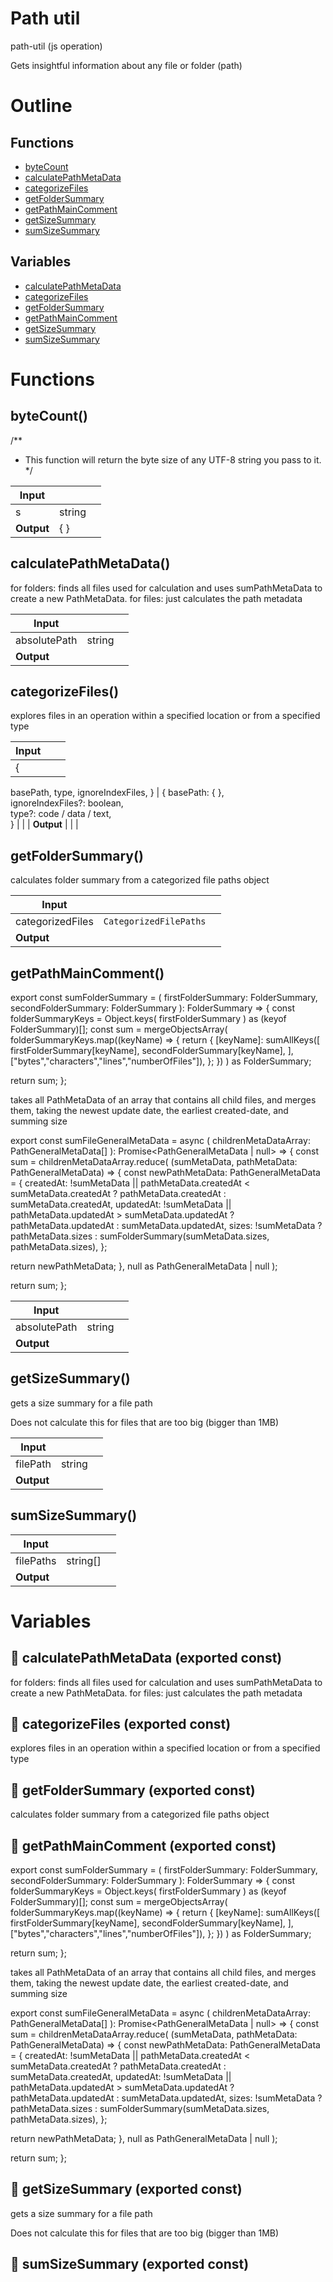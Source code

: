 # Path util

path-util (js operation)

Gets insightful information about any file or folder (path)




# Outline

## Functions

- [byteCount](#byteCount)
- [calculatePathMetaData](#calculatePathMetaData)
- [categorizeFiles](#categorizeFiles)
- [getFolderSummary](#getFolderSummary)
- [getPathMainComment](#getPathMainComment)
- [getSizeSummary](#getSizeSummary)
- [sumSizeSummary](#sumSizeSummary)

## Variables

- [calculatePathMetaData](#calculatepathmetadata)
- [categorizeFiles](#categorizefiles)
- [getFolderSummary](#getfoldersummary)
- [getPathMainComment](#getpathmaincomment)
- [getSizeSummary](#getsizesummary)
- [sumSizeSummary](#sumsizesummary)



# Functions

## byteCount()

/**
 * This function will return the byte size of any UTF-8 string you pass to it.
 */


| Input      |    |    |
| ---------- | -- | -- |
| s | string |  |
| **Output** | {  }   |    |



## calculatePathMetaData()

for folders: finds all files used for calculation and uses sumPathMetaData to create a new PathMetaData.
for files: just calculates the path metadata


| Input      |    |    |
| ---------- | -- | -- |
| absolutePath | string |  |
| **Output** |    |    |



## categorizeFiles()

explores files in an operation within a specified location or from a specified type


| Input      |    |    |
| ---------- | -- | -- |
| {
  basePath,
  type,
  ignoreIndexFiles,
} | { basePath: {  }, <br />ignoreIndexFiles?: boolean, <br />type?: code / data / text, <br /> } |  |
| **Output** |    |    |



## getFolderSummary()

calculates folder summary from a categorized file paths object


| Input      |    |    |
| ---------- | -- | -- |
| categorizedFiles | `CategorizedFilePaths` |  |
| **Output** |    |    |



## getPathMainComment()

export const sumFolderSummary = (
firstFolderSummary: FolderSummary,
secondFolderSummary: FolderSummary
): FolderSummary => {
const folderSummaryKeys = Object.keys(
firstFolderSummary
) as (keyof FolderSummary)[];
const sum = mergeObjectsArray(
folderSummaryKeys.map((keyName) => {
return {
[keyName]: sumAllKeys([
firstFolderSummary[keyName],
secondFolderSummary[keyName],
],["bytes","characters","lines","numberOfFiles"]),
};
})
) as FolderSummary;

return sum;
};


takes all PathMetaData of an array that contains all child files, and merges them, taking the newest update date, the earliest created-date, and summing size

export const sumFileGeneralMetaData = async (
childrenMetaDataArray: PathGeneralMetaData[]
): Promise<PathGeneralMetaData | null> => {
const sum = childrenMetaDataArray.reduce(
(sumMetaData, pathMetaData: PathGeneralMetaData) => {
const newPathMetaData: PathGeneralMetaData = {
createdAt:
!sumMetaData || pathMetaData.createdAt < sumMetaData.createdAt
? pathMetaData.createdAt
: sumMetaData.createdAt,
updatedAt:
!sumMetaData || pathMetaData.updatedAt > sumMetaData.updatedAt
? pathMetaData.updatedAt
: sumMetaData.updatedAt,
sizes: !sumMetaData
? pathMetaData.sizes
: sumFolderSummary(sumMetaData.sizes, pathMetaData.sizes),
};

return newPathMetaData;
},
null as PathGeneralMetaData | null
);

return sum;
};


| Input      |    |    |
| ---------- | -- | -- |
| absolutePath | string |  |
| **Output** |    |    |



## getSizeSummary()

gets a size summary for a file path

Does not calculate this for files that are too big (bigger than 1MB)


| Input      |    |    |
| ---------- | -- | -- |
| filePath | string |  |
| **Output** |    |    |



## sumSizeSummary()

| Input      |    |    |
| ---------- | -- | -- |
| filePaths | string[] |  |
| **Output** |    |    |


# Variables

## 📄 calculatePathMetaData (exported const)

for folders: finds all files used for calculation and uses sumPathMetaData to create a new PathMetaData.
for files: just calculates the path metadata


## 📄 categorizeFiles (exported const)

explores files in an operation within a specified location or from a specified type


## 📄 getFolderSummary (exported const)

calculates folder summary from a categorized file paths object


## 📄 getPathMainComment (exported const)

export const sumFolderSummary = (
firstFolderSummary: FolderSummary,
secondFolderSummary: FolderSummary
): FolderSummary => {
const folderSummaryKeys = Object.keys(
firstFolderSummary
) as (keyof FolderSummary)[];
const sum = mergeObjectsArray(
folderSummaryKeys.map((keyName) => {
return {
[keyName]: sumAllKeys([
firstFolderSummary[keyName],
secondFolderSummary[keyName],
],["bytes","characters","lines","numberOfFiles"]),
};
})
) as FolderSummary;

return sum;
};


takes all PathMetaData of an array that contains all child files, and merges them, taking the newest update date, the earliest created-date, and summing size

export const sumFileGeneralMetaData = async (
childrenMetaDataArray: PathGeneralMetaData[]
): Promise<PathGeneralMetaData | null> => {
const sum = childrenMetaDataArray.reduce(
(sumMetaData, pathMetaData: PathGeneralMetaData) => {
const newPathMetaData: PathGeneralMetaData = {
createdAt:
!sumMetaData || pathMetaData.createdAt < sumMetaData.createdAt
? pathMetaData.createdAt
: sumMetaData.createdAt,
updatedAt:
!sumMetaData || pathMetaData.updatedAt > sumMetaData.updatedAt
? pathMetaData.updatedAt
: sumMetaData.updatedAt,
sizes: !sumMetaData
? pathMetaData.sizes
: sumFolderSummary(sumMetaData.sizes, pathMetaData.sizes),
};

return newPathMetaData;
},
null as PathGeneralMetaData | null
);

return sum;
};


## 📄 getSizeSummary (exported const)

gets a size summary for a file path

Does not calculate this for files that are too big (bigger than 1MB)


## 📄 sumSizeSummary (exported const)

